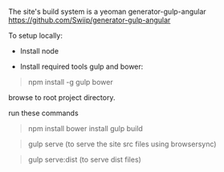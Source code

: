 The site's build system is a yeoman generator-gulp-angular
https://github.com/Swiip/generator-gulp-angular

To setup locally:

- Install node

- Install required tools gulp and bower:

> npm install -g gulp bower

browse to root project directory.

run these commands
> npm install
> bower install
> gulp build

> gulp serve (to serve the site src files using browsersync)

> gulp serve:dist (to serve dist files)

